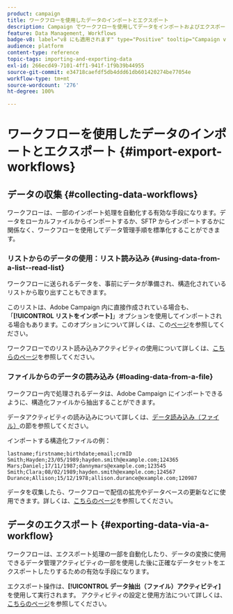 ```yaml
---
product: campaign
title: ワークフローを使用したデータのインポートとエクスポート
description: Campaign でワークフローを使用してデータをインポートおよびエクスポートする方法について学ぶ
feature: Data Management, Workflows
badge-v8: label="v8 にも適用されます" type="Positive" tooltip="Campaign v8 にも適用されます"
audience: platform
content-type: reference
topic-tags: importing-and-exporting-data
exl-id: 266ecd49-7101-4ff1-941f-1f9b39b44955
source-git-commit: e34718caefdf5db4ddd61db601420274be77054e
workflow-type: tm+mt
source-wordcount: '276'
ht-degree: 100%

---
```


# ワークフローを使用したデータのインポートとエクスポート {#import-export-workflows}



## データの収集 {#collecting-data-workflows}

ワークフローは、一部のインポート処理を自動化する有効な手段になります。データをローカルファイルからインポートするか、SFTP からインポートするかに関係なく、ワークフローを使用してデータ管理手順を標準化することができます。

### リストからのデータの使用：リスト読み込み {#using-data-from-a-list--read-list}

ワークフローに送られるデータを、事前にデータが準備され、構造化されているリストから取り出すこともできます。

このリストは、Adobe Campaign 内に直接作成されている場合も、「**[!UICONTROL リストをインポート]**」オプションを使用してインポートされる場合もあります。このオプションについて詳しくは、この[ページ](../../platform/using/about-generic-imports-exports.md)を参照してください。

ワークフローでのリスト読み込みアクティビティの使用について詳しくは、[こちらのページ](../../workflow/using/read-list.md)を参照してください。

### ファイルからのデータの読み込み {#loading-data-from-a-file}

ワークフロー内で処理されるデータは、Adobe Campaign にインポートできるように、構造化ファイルから抽出することができます。

データアクティビティの読み込みについて詳しくは、[データ読み込み（ファイル）](../../workflow/using/data-loading-file.md)の節を参照してください。

インポートする構造化ファイルの例：

```
lastname;firstname;birthdate;email;crmID
Smith;Hayden;23/05/1989;hayden.smith@example.com;124365
Mars;Daniel;17/11/1987;dannymars@example.com;123545
Smith;Clara;08/02/1989;hayden.smith@example.com;124567
Durance;Allison;15/12/1978;allison.durance@example.com;120987
```

データを収集したら、ワークフローで配信の拡充やデータベースの更新などに使用できます。詳しくは、[こちらのページ](../../workflow/using/how-to-use-workflow-data.md)を参照してください。

## データのエクスポート {#exporting-data-via-a-workflow}

ワークフローは、エクスポート処理の一部を自動化したり、データの変換に使用できるデータ管理アクティビティの一部を使用した後に正確なデータセットをエクスポートしたりするための有効な手段になります。

エクスポート操作は、**[!UICONTROL データ抽出（ファイル）アクティビティ]**&#x200B;を使用して実行されます。 アクティビティの設定と使用方法について詳しくは、[こちらのページ](../../workflow/using/extraction-file.md)を参照してください。
